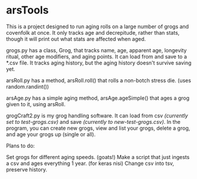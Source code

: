 # arsTools
This is a project designed to run aging rolls on a large number of grogs and covenfolk at once.  It only tracks age and decrepitude, rather than stats, though it will print out what stats are affected when aged.

grogs.py has a class, Grog, that tracks name, age, apparent age, longevity ritual, other age modifiers, and aging points.  It can load from and save to a \*.csv file. It tracks aging history, but the aging history doesn't survive saving yet.

arsRoll.py has a method, arsRoll.roll() that rolls a non-botch stress die. (uses random.randint())

arsAge.py has a simple aging method, arsAge.ageSimple() that ages a grog given to it, using arsRoll.

grogCraft2.py is my grog handling software.  It can load from csv *(currently set to test-grogs.csv)* and save *(currently to new-test-grogs.csv)*. In the program, you can create new grogs, view and list your grogs, delete a grog, and age your grogs up (single or all).


Plans to do:

Set grogs for different aging speeds. (goats!)
Make a script that just ingests a csv and ages everything 1 year. (for keras nisi)
Change csv into tsv, preserve history.